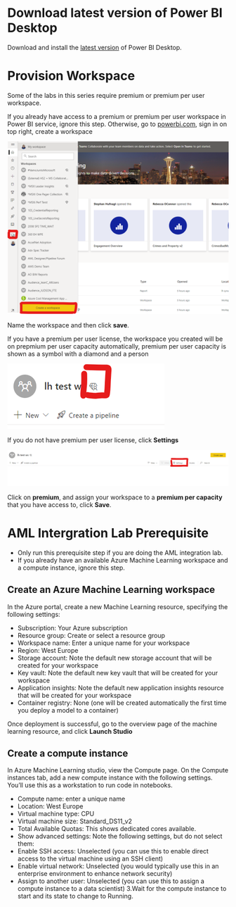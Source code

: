 # Download latest version of Power BI Desktop

Download and install the [latest version](https://www.microsoft.com/en-gb/download/details.aspx?id=58494) of Power BI Desktop. 

# Provision Workspace

Some of the labs in this series require premium or premium per user workspace.

If you already have access to a premium or premium per user workspace in Power BI service, ignore this step. Otherwise, go to [powerbi.com](https://powerbi.microsoft.com/), sign in on top right, create a workspace

![ws.png](images/ws.png)

Name the workspace and then click **save**. 

If you have a premium per user license, the workspace you created will be on prepmium per user capacity automatically, premium per user capacity is shown as a symbol with a diamond and a person

![ppu.png](images/ppu.png)

If you do not have premium per user license, click **Settings**

![wssetting.png.png](images/wssetting.png)

Click on **premium**, and assign your workspace to a **premium per capacity** that you have access to, click **Save**.

# AML Intergration Lab Prerequisite 

* Only run this prerequisite step if you are doing the AML integration lab.
* If you already have an available Azure Machine Learning workspace and a compute instance, ignore this step.

## Create an Azure Machine Learning workspace

In the Azure portal, create a new Machine Learning resource, specifying the following settings:

* Subscription: Your Azure subscription
* Resource group: Create or select a resource group
* Workspace name: Enter a unique name for your workspace
* Region: West Europe
* Storage account: Note the default new storage account that will be created for your workspace
* Key vault: Note the default new key vault that will be created for your workspace
* Application insights: Note the default new application insights resource that will be created for your workspace
* Container registry: None (one will be created automatically the first time you deploy a model to a container)

Once deployment is successful, go to the overview page of the machine learning resource, and click **Launch Studio**

## Create a compute instance

In Azure Machine Learning studio, view the Compute page. On the Compute instances tab, add a new compute instance with the following settings. You’ll use this as a workstation to run code in notebooks.

* Compute name: enter a unique name
* Location: West Europe
* Virtual machine type: CPU
* Virtual machine size: Standard_DS11_v2
* Total Available Quotas: This shows dedicated cores available.
* Show advanced settings: Note the following settings, but do not select them:
* Enable SSH access: Unselected (you can use this to enable direct access to the virtual machine using an SSH client)
* Enable virtual network: Unselected (you would typically use this in an enterprise environment to enhance network security)
* Assign to another user: Unselected (you can use this to assign a compute instance to a data scientist) 3.Wait for the compute instance to start and its state to change to Running.